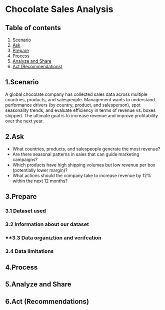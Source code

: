 # Chocolate Sales Analysis

## Table of contents

1. [Scenario](#1.Scenario)
2. [Ask](#ask)
3. [Prepare](#3prepare)
4. [Process](#4process)
5. [Analyze and Share](#analyze-and-share)
6. [Act (Recommendations)](#6act-recommendations)

## 1.Scenario
A global chocolate company has collected sales data across multiple countries, products, and salespeople. Management wants to understand performance drivers (by country, product, and salesperson), spot seasonality trends, and evaluate efficiency in terms of revenue vs. boxes shipped. The ultimate goal is to increase revenue and improve profitability over the next year.

## 2.Ask
- What countries, products, and salespeople generate the most revenue?
- Are there seasonal patterns in sales that can guide marketing campaigns?
- Which products have high shipping volumes but low revenue per box (potentially lower margin)?
- What actions should the company take to increase revenue by 12% within the next 12 months?

## 3.Prepare
### **3.1 Dataset used**
### **3.2 Information about our dataset**
### **3.3 Data organiztion and verifcation
### **3.4 Data limitations**

## 4.Process

## 5.Analyze and Share

## 6.Act (Recommendations)
